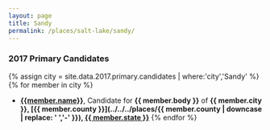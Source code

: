 ```yaml
---
layout: page
title: Sandy
permalink: /places/salt-lake/sandy/
---
```


### 2017 Primary Candidates
{% assign city = site.data.2017.primary.candidates | where:'city','Sandy' %}
{% for member in city  %}
- <strong>[{{member.name}}](../../../people/{{member.id}})</strong>, Candidate for <strong>{{ member.body }}</strong> of <strong>{{ member.city }}, [{{ member.county }}](../../../places/{{ member.county | downcase | replace: ' ','-' }}), [{{ member.state }}](../../../places)</strong>
{% endfor %}
